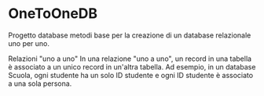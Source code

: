 # OneToOneDB
Progetto database metodi base per la creazione di un database relazionale uno per uno.

Relazioni "uno a uno"
In una relazione "uno a uno", un record in una tabella è associato a un unico record in un'altra tabella. Ad esempio, in un database Scuola, ogni studente ha un solo ID studente e ogni ID studente è associato a una sola persona.



